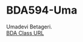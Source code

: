 # BDA594-Uma
Umadevi Betageri.   
[BDA Class URL](https://sdsu.instructure.com/courses/79732 "LCO") 
